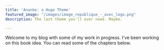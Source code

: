 ```yaml
---
title: 'Ananke: a Hugo Theme'
featured_image: "/images/image_republique_-_avec_logo.png"
description: The last theme you'll ever need. Maybe.

---
```

Welcome to my blog with some of my work in progress. I've been working on this book idea. You can read some of the chapters below.